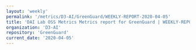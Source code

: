 ```yaml
---
layout: 'weekly'
permalink: '/metrics/D3-AI/GreenGuard/WEEKLY-REPORT-2020-04-05'
title: 'DAI Lab OSS Metrics Metrics report for GreenGuard | WEEKLY-REPORT-2020-04-05'
organization: 'D3-AI'
repository: 'GreenGuard'
current_date: '2020-04-05'
---
```

